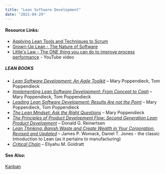```yaml
---
title: "Lean Software Development"
date: "2021-04-29"
---
```


#### Resource Links:

- [Applying Lean Tools and Techniques to Scrum](https://www.infoq.com/articles/lean-tools-techniques-scrum/)
- [Grown-Up Lean - The Nature of Software](http://www.leanessays.com/2019/07/grown-up-lean.html)
- [Little's Law - The ONE thing you can do to improve process performance](https://www.youtube.com/watch?v=lHQZcMRr2n0) - YouTube video

##### LEAN BOOKS

- _[Lean Software Development: An Agile Toolkit](https://www.amazon.com/Lean-Software-Development-Agile-Toolkit-dp-0321150783/dp/0321150783/&tag=notesfromatoo-20)_ – Mary Poppendieck, Tom Poppendieck
- _[Implementing Lean Software Development: From Concept to Cash](https://www.amazon.com/Implementing-Lean-Software-Development-Concept/dp/0321437381/&tag=notesfromatoo-20/&tag=notesfromatoo-20)_ – Mary Poppendieck, Tom Poppendieck
- _[Leading Lean Software Development: Results Are not the Point](https://www.amazon.com/Leading-Lean-Software-Development-Addison-Wesley-ebook/dp/B002Y1U7VU/&tag=notesfromatoo-20/&tag=notesfromatoo-20)_ – Mary Poppendieck, Tom Poppendieck
- _[The Lean Mindset: Ask the Right Questions](https://www.amazon.com/Lean-Mindset-Ask-Right-Questions-ebook/dp/B00FBH6LBO/&tag=notesfromatoo-20/&tag=notesfromatoo-20)_ – Mary Poppendieck
- [_The Principles of Product Development Flow: Second Generation Lean Product Development_](https://www.amazon.com/gp/product/1935401009/&tag=notesfromatoo-20/&tag=notesfromatoo-20) – Donald G. Reinertsen
- [_Lean Thinking: Banish Waste and Create Wealth in Your Corporation, Revised and Updated_](https://www.amazon.com/Lean-Thinking-Corporation-Revised-Updated/dp/0743249275/&tag=notesfromatoo-20/&tag=notesfromatoo-20) – James P. Womack, Daniel T. Jones - the classic Introduction to Lean (as it pertains to manufacturing)
- [_Critical Chain_](https://www.amazon.com/Critical-Chain-Eliyahu-M-Goldratt/dp/0884271536/&tag=notesfromatoo-20/&tag=notesfromatoo-20) – Eliyahu M. Goldratt 

#### See Also:

[Kanban](/glossary/kanban)

